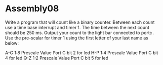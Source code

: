 # Assembly08

Write a program that will count like a binary counter.  Between each count use a time base interrupt and timer 1.  The time between the next count should be 250 ms. Output your count to the light bar connected to portc .  Use the pre-scalar for timer 1 using the first letter of your last name as below:

A-G   1:8 Prescale Value    Port C bit 2 for led
H-P    1:4 Prescale Value 	Port C bit 4 for led
Q-Z    1:2 Prescale Value		Port C bit 5 for led
